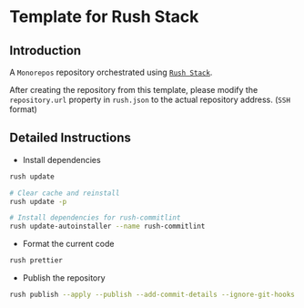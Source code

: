 # Template for Rush Stack

## Introduction

A `Monorepos` repository orchestrated using [`Rush Stack`].

After creating the repository from this template, please modify the `repository.url` property in `rush.json` to the actual repository address. (`SSH` format)

[`Rush Stack`]:https://rushstack.io/

## Detailed Instructions

- Install dependencies

``` sh
rush update

# Clear cache and reinstall
rush update -p

# Install dependencies for rush-commitlint
rush update-autoinstaller --name rush-commitlint
```

- Format the current code

``` sh
rush prettier
```

- Publish the repository

``` sh
rush publish --apply --publish --add-commit-details --ignore-git-hooks --target-branch master
```
